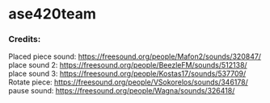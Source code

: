 # ase420team

### Credits:
Placed piece sound: https://freesound.org/people/Mafon2/sounds/320847/
place sound 2: https://freesound.org/people/BeezleFM/sounds/512138/
place sound 3: https://freesound.org/people/Kostas17/sounds/537709/
Rotate piece: https://freesound.org/people/VSokorelos/sounds/346178/
pause sound: https://freesound.org/people/Wagna/sounds/326418/